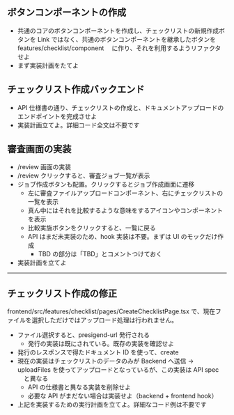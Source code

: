 ## ボタンコンポーネントの作成

- 共通のコアのボタンコンポーネントを作成し、チェックリストの新規作成ボタンを Link ではなく、共通のボタンコンポーネントを継承したボタンを features/checklist/component 　に作り、それを利用するようリファクタせよ
- まず実装計画をたてよ

## チェックリスト作成バックエンド

- API 仕様書の通り、チェックリストの作成と、ドキュメントアップロードのエンドポイントを完成させよ
- 実装計画立てよ。詳細コード全文は不要です

## 審査画面の実装

- /review 画面の実装
- /review クリックすると、審査ジョブ一覧が表示
- ジョブ作成ボタンも配置。クリックするとジョブ作成画面に遷移
  - 左に審査ファイルアップロードコンポーネント、右にチェックリストの一覧を表示
  - 真ん中にはそれを比較するような意味をするアイコンやコンポーネントを表示
  - 比較実施ボタンをクリックすると、一覧に戻る
  - API はまだ未実装のため、hook 実装は不要。まずは UI のモックだけ作成
    - TBD の部分は「TBD」とコメントつけておく
- 実装計画を立てよ

---

## チェックリスト作成の修正

frontend/src/features/checklist/pages/CreateChecklistPage.tsx で、現在ファイルを選択しただけではアップロード処理は行われません。

- ファイル選択すると、presigend-url 発行される
  - 発行の実装は既にされている。既存の実装を確認せよ
- 発行のレスポンスで得たドキュメント ID を使って、create
- 現在の実装はチェックリストのデータのみが Backend へ送信 -> uploadFiles を使ってアップロードとなっているが、この実装は API spec 　と異なる
  - API の仕様書と異なる実装を削除せよ
  - 必要な API がまだない場合は実装せよ（backend + frontend hook）
- 上記を実装するための実行計画を立てよ。詳細なコード例は不要です
